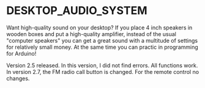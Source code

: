 # DESKTOP_AUDIO_SYSTEM
Want high-quality sound on your desktop? If you place 4 inch speakers in wooden boxes and put a high-quality amplifier, instead of the usual "computer speakers" you can get a great sound with a multitude of settings for relatively small money. At the same time you can practic in programming for Arduino!

Version 2.5 released. In this version, I did not find errors. All functions work. In version 2.7, the FM radio call button is changed. For the remote control no changes.
